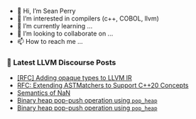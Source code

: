 - 👋 Hi, I’m Sean Perry
- 👀 I’m interested in compilers (c++, COBOL, llvm)
- 🌱 I’m currently learning ...
- 💞️ I’m looking to collaborate on ...
- 📫 How to reach me ...

<!---
s66perry/s66perry is a ✨ special ✨ repository because its `README.md` (this file) appears on your GitHub profile.
You can click the Preview link to take a look at your changes.
--->
### 📕 Latest LLVM Discourse Posts

<!-- DISCOURSE-LLVM:START -->
- [[RFC] Adding opaque types to LLVM IR](https://discourse.llvm.org/t/rfc-adding-opaque-types-to-llvm-ir/65326#post_16)
- [RFC: Extending ASTMatchers to Support C++20 Concepts](https://discourse.llvm.org/t/rfc-extending-astmatchers-to-support-c-20-concepts/67434#post_1)
- [Semantics of NaN](https://discourse.llvm.org/t/semantics-of-nan/66729?page=3#post_46)
- [Binary heap pop-push operation using `pop_heap`](https://discourse.llvm.org/t/binary-heap-pop-push-operation-using-pop-heap/67430#post_3)
- [Binary heap pop-push operation using `pop_heap`](https://discourse.llvm.org/t/binary-heap-pop-push-operation-using-pop-heap/67430#post_2)
<!-- DISCOURSE-LLVM:END -->
